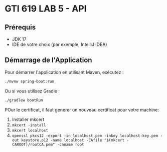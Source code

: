 
# GTI 619 LAB 5 - API



## Prérequis

- JDK 17
- IDE de votre choix (par exemple, IntelliJ IDEA)


## Démarrage de l'Application

Pour démarrer l'application en utilisant Maven, exécutez :

```bash
./mvnw spring-boot:run
```

Ou si vous utilisez Gradle :

```bash
./gradlew bootRun
```

POur le certificat, il faut generer un nouveau certificat pour votre machine: 

1. Installer mkcert 
2.  `mkcert -install`
3. `mkcert localhost`
4. `openssl pkcs12 -export -in localhost.pem -inkey localhost-key.pem -out keystore.p12 -name localhost -CAfile "$(mkcert -CAROOT)/rootCA.pem" -caname root
   `

